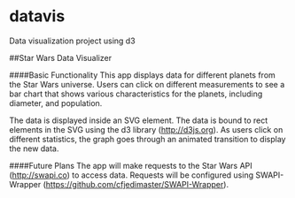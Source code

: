 # datavis
Data visualization project using d3

##Star Wars Data Visualizer

####Basic Functionality
This app displays data for different planets from the Star Wars universe. Users can click on different measurements to see a bar chart that shows various characteristics for the planets, including diameter, and population.

The data is displayed inside an SVG element. The data is bound to rect elements in the SVG using the d3 library (http://d3js.org). As users click on different statistics, the graph goes through an animated transition to display the new data.

####Future Plans
The app will make requests to the Star Wars API (http://swapi.co) to access data. Requests will be configured using SWAPI-Wrapper (https://github.com/cfjedimaster/SWAPI-Wrapper).
